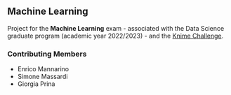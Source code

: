 ## Machine Learning

Project for the **Machine Learning** exam - associated with the Data Science graduate program (academic year 2022/2023) - and the [Knime Challenge](https://www.unimib.it/comunicati/milano-bicocca-e-knime-insieme-accelerare-lapprendimento-della-scienza-dei-dati-tramite-iniziative).

### Contributing Members

- Enrico Mannarino
- Simone Massardi
- Giorgia Prina
